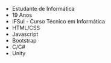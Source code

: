 - Estudante de Informática
- 19 Anos
- IFSul - Curso Técnico em Informática
- HTML/CSS
- Javascript
- Bootstrap
- C/C#
- Unity

